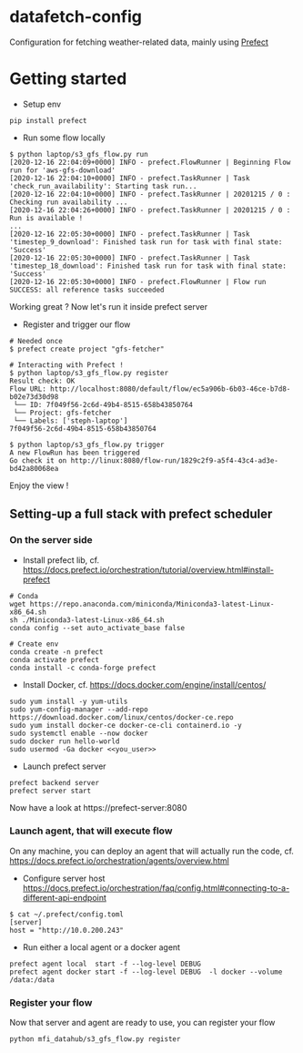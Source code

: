# datafetch-config

Configuration for fetching weather-related data, mainly using [Prefect](https://prefect.io)


# Getting started

* Setup env

```shell
pip install prefect
```

* Run some flow locally

```shell
$ python laptop/s3_gfs_flow.py run
[2020-12-16 22:04:09+0000] INFO - prefect.FlowRunner | Beginning Flow run for 'aws-gfs-download'
[2020-12-16 22:04:10+0000] INFO - prefect.TaskRunner | Task 'check_run_availability': Starting task run...
[2020-12-16 22:04:10+0000] INFO - prefect.TaskRunner | 20201215 / 0 : Checking run availability ...
[2020-12-16 22:04:26+0000] INFO - prefect.TaskRunner | 20201215 / 0 : Run is available !
...
[2020-12-16 22:05:30+0000] INFO - prefect.TaskRunner | Task 'timestep_9_download': Finished task run for task with final state: 'Success'
[2020-12-16 22:05:30+0000] INFO - prefect.TaskRunner | Task 'timestep_18_download': Finished task run for task with final state: 'Success'
[2020-12-16 22:05:30+0000] INFO - prefect.FlowRunner | Flow run SUCCESS: all reference tasks succeeded
```

Working great ? Now let's run it inside prefect server


* Register and trigger our flow

```shell
# Needed once
$ prefect create project "gfs-fetcher"

# Interacting with Prefect !
$ python laptop/s3_gfs_flow.py register
Result check: OK
Flow URL: http://localhost:8080/default/flow/ec5a906b-6b03-46ce-b7d8-b02e73d30d98
 └── ID: 7f049f56-2c6d-49b4-8515-658b43850764
 └── Project: gfs-fetcher
 └── Labels: ['steph-laptop']
7f049f56-2c6d-49b4-8515-658b43850764

$ python laptop/s3_gfs_flow.py trigger
A new FlowRun has been triggered
Go check it on http://linux:8080/flow-run/1829c2f9-a5f4-43c4-ad3e-bd42a80068ea
```

Enjoy the view !


## Setting-up a full stack with prefect scheduler

### On the server side

* Install prefect lib, cf. https://docs.prefect.io/orchestration/tutorial/overview.html#install-prefect

```shell
# Conda
wget https://repo.anaconda.com/miniconda/Miniconda3-latest-Linux-x86_64.sh
sh ./Miniconda3-latest-Linux-x86_64.sh
conda config --set auto_activate_base false
 
# Create env
conda create -n prefect
conda activate prefect
conda install -c conda-forge prefect
```

* Install Docker, cf. https://docs.docker.com/engine/install/centos/
  
```shell
sudo yum install -y yum-utils
sudo yum-config-manager --add-repo https://download.docker.com/linux/centos/docker-ce.repo
sudo yum install docker-ce docker-ce-cli containerd.io -y
sudo systemctl enable --now docker
sudo docker run hello-world
sudo usermod -Ga docker <<you_user>>
``` 

* Launch prefect server
  
```shell
prefect backend server
prefect server start
```

Now have a look at https://prefect-server:8080


### Launch agent, that will execute flow

On any machine, you can deploy an agent that will actually run the code, cf. https://docs.prefect.io/orchestration/agents/overview.html

* Configure server host https://docs.prefect.io/orchestration/faq/config.html#connecting-to-a-different-api-endpoint

```shell
$ cat ~/.prefect/config.toml
[server]
host = "http://10.0.200.243"
```

* Run either a local agent or a docker agent

```
prefect agent local  start -f --log-level DEBUG
prefect agent docker start -f --log-level DEBUG  -l docker --volume /data:/data
```

### Register your flow

Now that server and agent are ready to use, you can register your flow

```shell
python mfi_datahub/s3_gfs_flow.py register
```
